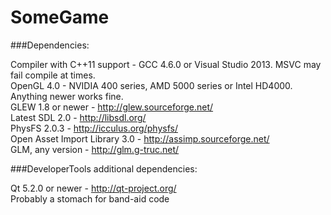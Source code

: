 SomeGame
========

###Dependencies:

Compiler with C++11 support - GCC 4.6.0 or Visual Studio 2013. MSVC may fail compile at times.  
OpenGL 4.0 - NVIDIA 400 series, AMD 5000 series or Intel HD4000. Anything newer works fine.  
GLEW 1.8 or newer - http://glew.sourceforge.net/  
Latest SDL 2.0 - http://libsdl.org/  
PhysFS 2.0.3 - http://icculus.org/physfs/  
Open Asset Import Library 3.0 - http://assimp.sourceforge.net/  
GLM, any version - http://glm.g-truc.net/  

###DeveloperTools additional dependencies:

Qt 5.2.0 or newer - http://qt-project.org/  
Probably a stomach for band-aid code
